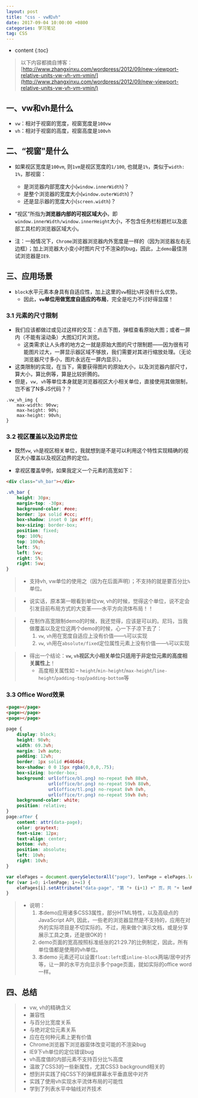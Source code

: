 ```yaml
---
layout: post
title: "css - vw和vh"
date: 2017-09-04 10:00:00 +0800 
categories: 学习笔记
tag: CSS
---
```

* content
{:toc}

> 以下内容都摘自博客：[http://www.zhangxinxu.com/wordpress/2012/09/new-viewport-relative-units-vw-vh-vm-vmin/](http://www.zhangxinxu.com/wordpress/2012/09/new-viewport-relative-units-vw-vh-vm-vmin/)  

<!-- more -->

## 一、vw和vh是什么

* `vw`：相对于视窗的宽度，视窗宽度是`100vw`   
* `vh`：相对于视窗的高度，视窗高度是`100vh`

## 二、“视窗”是什么

* 如果视区宽度是`100vm`, 则`1vm`是视区宽度的`1/100`, 也就是`1%`，类似于`width: 1%`，那视窗：
    * 是浏览器内部宽度大小(`window.innerWidth`)？
    * 是整个浏览器的宽度大小(`window.outerWidth`)？
    * 还是显示器的宽度大小(`screen.width`)？
    
* “视区”所指为**浏览器内部的可视区域大小**，即`window.innerWidth/window.innerHeight`大小，不包含任务栏标题栏以及底部工具栏的浏览器区域大小。

* 注：一般情况下，`Chrome`浏览器浏览器内外宽度是一样的（因为浏览器左右无边框）；加上浏览器大小变小时图片尺寸不渲染的bug，因此，上`demo`最佳测试浏览器是`IE9`. 

## 三、应用场景

* `block`水平元素本身具有自适应性，加上这里的`vw`相比`%`并没有什么优势。
    * 因此，**`vw`单位用做宽度自适应的布局**，完全是吃力不讨好得显摆！

### 3.1 元素的尺寸限制

* 我们应该都做过或见过这样的交互：点击下图，弹框查看原始大图；或者一屏内（不能有滚动条）大图幻灯片浏览。
    * 这类需求让人头疼的地方之一就是原始大图的尺寸限制题——因为很有可能图片过大，一屏显示器区域不够放，我们需要对其进行缩放处理。（无论浏览器尺寸多小，图片永远在一屏内显示）。
* 这类限制的实现，在当下，需要获得图片的原始大小，以及浏览器内部尺寸，算大小，算比例等，算是比较折腾的。
* 但是，`vw, vh`等单位本身就是浏览器视区大小相关单位，直接使用其做限制，岂不省了N多JS代码？？

```
.vw_vh_img {
    max-width: 90vw;
    max-height: 90%;
    max-height: 90vh;
}
```

### 3.2 视区覆盖以及边界定位

* 既然`vw`, `vh`是视区相关单位，我就想到是不是可以利用这个特性实现精确的视区大小覆盖以及视区边界的定位。

* 拿视区覆盖举例，如果我定义一个元素的高宽如下：

```html
<div class="vh_bar"></div>
```

```css
.vh_bar {
    height: 30px;
    margin-top: -30px;
    background-color: #eee;
    border: 1px solid #ccc;
    box-shadow: inset 0 1px #fff;
    box-sizing: border-box;
    position: fixed;
    top: 100%;
    top: 100vh;
    left: 5%;
    left: 5vw;
    right: 5%;
    right: 5vw;
}
```

> * 支持vh, vw单位的使用之（因为在后面声明）；不支持的就是要百分比`%`单位。

> * 说实话，原本第一眼看到单位vw, vh的时候，觉得这个单位，说不定会引发目前布局方式的大变革——水平方向流体布局！！

> * 在制作高宽限制demo的时候，我还觉得，应该是可以的。尼玛，当我做覆盖以及定位这两个demo的时候，心一下子凉下去了：
>    1. `vw`, `vh`用在宽度自适应上没有价值——`%`可以实现
>    2. `vw`, `vh`用在`absolute/fixed`定位属性元素上没有价值——`%`可以实现
    
> * 得出一个结论：**`vw`, `vh`视区大小相关单位只适用于非定位元素的高度相关属性上**！
>    * 高度相关属性如 – `height`/`min-height`/`max-height`/`line-height`/`padding-top`/`padding-bottom`等

### 3.3 Office Word效果

```html
<page></page>
<page></page>
<page></page>
```

```css
page {
    display: block;
    height: 98vh;
    width: 69.3vh;
    margin: 1vh auto;
    padding: 12vh;
    border: 1px solid #646464;
    box-shadow: 0 0 15px rgba(0,0,0,.75);
    box-sizing: border-box;
    background: url(office/bl.png) no-repeat 8vh 88vh,
                url(office/br.png) no-repeat 59vh 88vh,
                url(office/tl.png) no-repeat 8vh 8vh,
                url(office/tr.png) no-repeat 59vh 8vh;
    background-color: white;
    position: relative;
}
page:after {
    content: attr(data-page);
    color: graytext;
    font-size: 12px;
    text-align: center;
    bottom: 4vh;
    position: absolute;
    left: 10vh;
    right: 10vh;
}
```

```js
var elePages = document.querySelectorAll("page"), lenPage = elePages.length;
for (var i=0; i<lenPage; i+=1) {
    elePages[i].setAttribute("data-page", "第 "+ (i+1) +" 页，共 "+ lenPage +" 页");    
}
```

> * 说明：
>    1. 本demo应用诸多CSS3属性，部分HTML特性，以及高级点的JavaScript API, 因此，一些老的浏览器显然是不支持的，应用在对外的实际项目是不切实际的。不过，用来做个演示文档，或是分享展示工具之类，还是很OK的！
>    2. demo页面的宽高按照标准纸张的21:29.7的比例制定，因此，所有单位值都是使用的vh单位。
>    3. 本demo <page>元素还可以设置`float:left`或`inline-block`两端/居中对齐等，让一屏的水平方向显示多个page页面，就如实际的office word一样。

## 四、总结

> * vw, vh的精确含义
> * 兼容性
> * 与百分比宽度关系
> * 与绝对定位元素关系
> * 应在在何种元素上更有价值
> * Chrome浏览器下浏览器窗体改变可能的不渲染bug
> * IE9下vh单位的定位错误bug
> * vh高度值的内部元素不支持百分比%高度
> * 温故了CSS3的一些新属性，尤其CSS3 background相关的
> * 想到并实践了纯CSS下的弹框屏幕水平垂直居中对齐
> * 实践了使用vh实现水平流体布局的可能性
> * 学到了列表水平中轴线对齐技术
